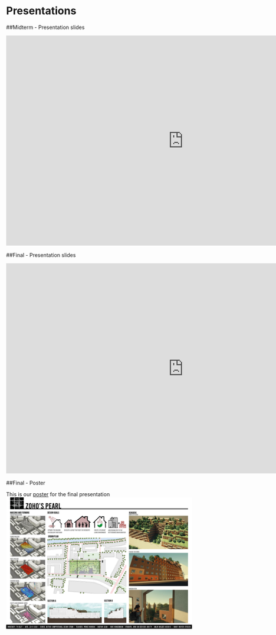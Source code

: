 # Presentations

##Midterm - Presentation slides

<iframe src="https://docs.google.com/presentation/d/e/2PACX-1vSN6hk0Z62QxkixFpPtN6y760fylGLLWgUMm9-Aw-ATkZYTLtDJRmb-ibB1CM32Oq29FB0Bz5QgBude/embed?start=true&loop=true&delayms=3000" frameborder="0" width="960" height="569" allowfullscreen="true" mozallowfullscreen="true" webkitallowfullscreen="true"></iframe>

##Final - Presentation slides

<iframe src="https://docs.google.com/presentation/d/e/2PACX-1vRMhpJfZovUaXd71OmJ8upGI8ZcMIgndCMSQkXa3Y5l9uq7U-6l-lW4tqpNP83pWz1cIGb_LcK6c1Gg/embed?start=true&loop=true&delayms=3000" frameborder="0" width="960" height="569" allowfullscreen="true" mozallowfullscreen="true" webkitallowfullscreen="true"></iframe>

##Final - Poster

This is our [poster](..\img\overige\Poster.jpg) for the final presentation
![Final poster](..\img\overige\Poster.jpg)
